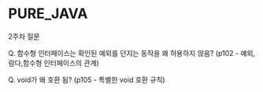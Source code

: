 # PURE_JAVA

2주차 질문

Q. 함수형 인터페이스는 확인된 예외를 던지는 동작을 왜 허용하지 않음? (p102 - 예외,람다,함수형 인터페이스의 관계)

Q. void가 왜 호환 됨? (p105 - 특별한 void 호환 규칙)
